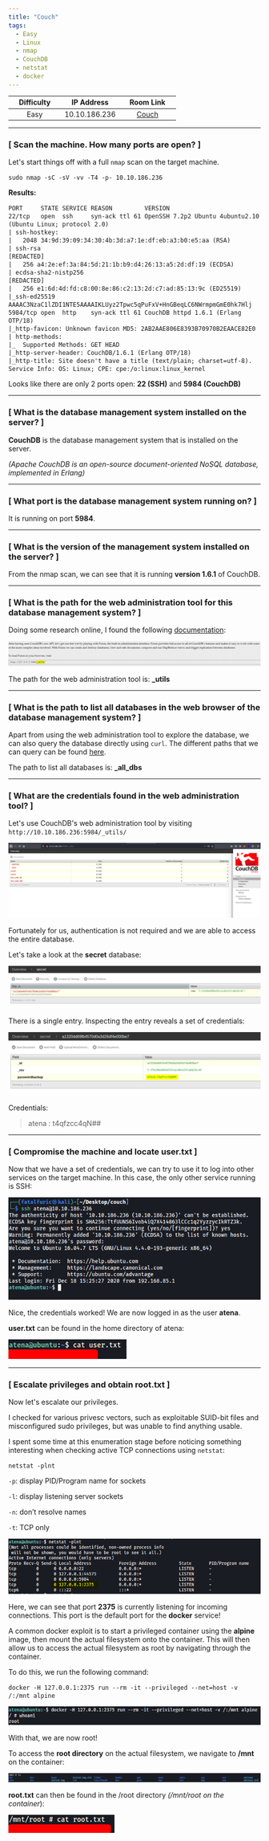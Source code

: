 ```yaml
---
title: "Couch"
tags:
  - Easy
  - Linux
  - nmap
  - CouchDB
  - netstat
  - docker
---
```


|  | Difficulty |  |  IP Address   |  | Room Link |  |
|--| :--------: |--|:------------: |--| :--------:|--|
|  |    Easy    |  | 10.10.186.236 |  | [Couch](https://tryhackme.com/room/couch) |  |

---

### [ Scan the machine. How many ports are open? ]

Let's start things off with a full `nmap` scan on the target machine.

```
sudo nmap -sC -sV -vv -T4 -p- 10.10.186.236
```

**Results:**

```
PORT     STATE SERVICE REASON         VERSION
22/tcp   open  ssh     syn-ack ttl 61 OpenSSH 7.2p2 Ubuntu 4ubuntu2.10 (Ubuntu Linux; protocol 2.0)
| ssh-hostkey: 
|   2048 34:9d:39:09:34:30:4b:3d:a7:1e:df:eb:a3:b0:e5:aa (RSA)
| ssh-rsa 
[REDACTED]
|   256 a4:2e:ef:3a:84:5d:21:1b:b9:d4:26:13:a5:2d:df:19 (ECDSA)
| ecdsa-sha2-nistp256 
[REDACTED]
|   256 e1:6d:4d:fd:c8:00:8e:86:c2:13:2d:c7:ad:85:13:9c (ED25519)
|_ssh-ed25519 AAAAC3NzaC1lZDI1NTE5AAAAIKLUyz2Tpwc5qPuFxV+HnGBeqLC6NWrmpmGmE0hk7Hlj
5984/tcp open  http    syn-ack ttl 61 CouchDB httpd 1.6.1 (Erlang OTP/18)
|_http-favicon: Unknown favicon MD5: 2AB2AAE806E8393B70970B2EAACE82E0
| http-methods: 
|_  Supported Methods: GET HEAD
|_http-server-header: CouchDB/1.6.1 (Erlang OTP/18)
|_http-title: Site doesn't have a title (text/plain; charset=utf-8).
Service Info: OS: Linux; CPE: cpe:/o:linux:linux_kernel
```

Looks like there are only 2 ports open: **22 (SSH)** and **5984 (CouchDB)**

---

### [ What is the database management system installed on the server? ]

**CouchDB** is the database management system that is installed on the server.

*(Apache CouchDB is an open-source document-oriented NoSQL database, implemented in Erlang)*

---

### [ What port is the database management system running on? ]

It is running on port **5984**.

---

### [ What is the version of the management system installed on the server? ]

From the nmap scan, we can see that it is running **version 1.6.1** of CouchDB.

---

### [ What is the path for the web administration tool for this database management system? ]

Doing some research online, I found the following [documentation](https://guide.couchdb.org/draft/tour.html):

![screenshot1](../assets/images/couch/screenshot1.png)

The path for the web administration tool is: **_utils**

---

### [ What is the path to list all databases in the web browser of the database management system? ]

Apart from using the web administration tool to explore the database, we can also query the database directly using `curl`. The different paths that we can query can be found [here](https://book.hacktricks.xyz/pentesting/5984-pentesting-couchdb).

The path to list all databases is: **_all_dbs**

---

### [ What are the credentials found in the web administration tool? ]

Let's use CouchDB's web administration tool by visiting `http://10.10.186.236:5984/_utils/`

![screenshot2](../assets/images/couch/screenshot2.png)

Fortunately for us, authentication is not required and we are able to access the entire database.

Let's take a look at the **secret** database:

![screenshot3](../assets/images/couch/screenshot3.png)

There is a single entry. Inspecting the entry reveals a set of credentials:

![screenshot4](../assets/images/couch/screenshot4.png)

Credentials:

> atena : t4qfzcc4qN##

---

### [ Compromise the machine and locate user.txt ]

Now that we have a set of credentials, we can try to use it to log into other services on the target machine. In this case, the only other service running is SSH:

![screenshot5](../assets/images/couch/screenshot5.png)

Nice, the credentials worked! We are now logged in as the user **atena**.

**user.txt** can be found in the home directory of atena:

![screenshot6](../assets/images/couch/screenshot6.png)

---

### [ Escalate privileges and obtain root.txt ]

Now let's escalate our privileges.

I checked for various privesc vectors, such as exploitable SUID-bit files and misconfigured sudo privileges, but was unable to find anything usable.

I spent some time at this enumeration stage before noticing something interesting when checking active TCP connections using `netstat`:

```
netstat -plnt
```

`-p`: display PID/Program name for sockets

`-l`:  display listening server sockets

`-n`: don’t resolve names

`-t`: TCP only

![screenshot7](../assets/images/couch/screenshot7.png)

Here, we can see that port **2375** is currently listening for incoming connections. This port is the default port for the **docker** service!

A common docker exploit is to start a privileged container using the **alpine** image, then mount the actual filesystem onto the container. This will then allow us to access the actual filesystem as root by navigating through the container.

To do this, we run the following command:

```
docker -H 127.0.0.1:2375 run --rm -it --privileged --net=host -v /:/mnt alpine
```

![screenshot8](../assets/images/couch/screenshot8.png)

With that, we are now root!

To access the **root directory** on the actual filesystem, we navigate to **/mnt** on the container:

![screenshot9](../assets/images/couch/screenshot9.png)

**root.txt** can then be found in the /root directory *(/mnt/root on the container*):

![screenshot10](../assets/images/couch/screenshot10.png)


